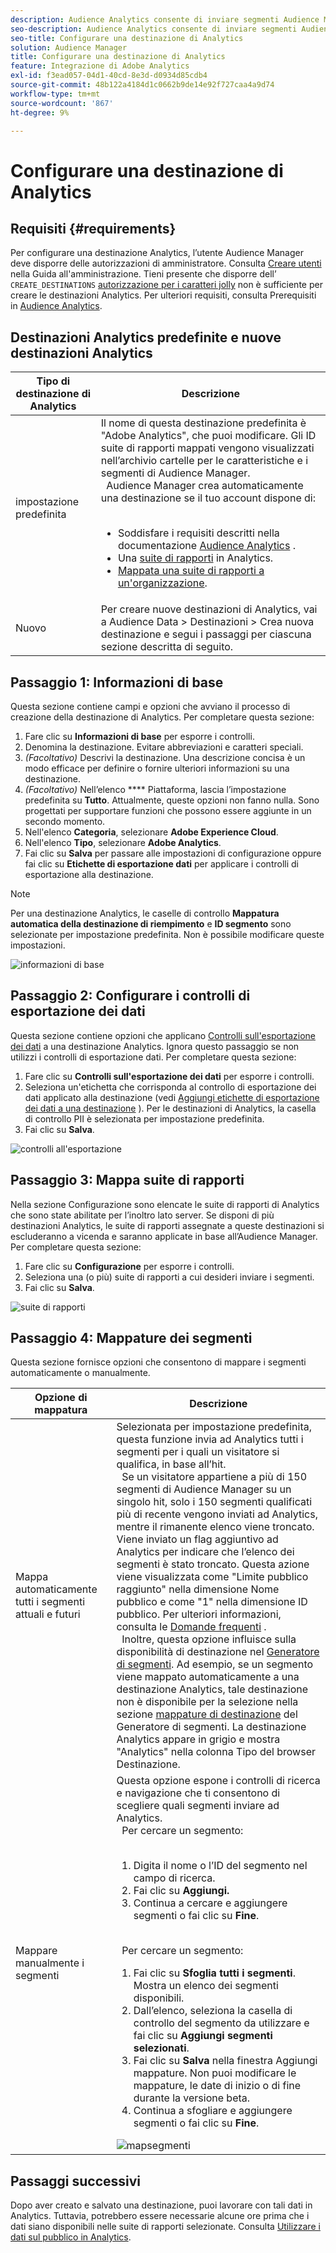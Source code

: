 ```yaml
---
description: Audience Analytics consente di inviare segmenti Audience Manager ad Analytics. Per utilizzare questa funzione è necessario creare una destinazione Analytics e mappare i segmenti su tale destinazione in Audience Manager.
seo-description: Audience Analytics consente di inviare segmenti Audience Manager ad Analytics. Per utilizzare questa funzione è necessario creare una destinazione Analytics e mappare i segmenti su tale destinazione in Audience Manager.
seo-title: Configurare una destinazione di Analytics
solution: Audience Manager
title: Configurare una destinazione di Analytics
feature: Integrazione di Adobe Analytics
exl-id: f3ead057-04d1-40cd-8e3d-d0934d85cdb4
source-git-commit: 48b122a4184d1c0662b9de14e92f727caa4a9d74
workflow-type: tm+mt
source-wordcount: '867'
ht-degree: 9%

---
```


# Configurare una destinazione di Analytics

## Requisiti {#requirements}

Per configurare una destinazione Analytics, l’utente Audience Manager deve disporre delle autorizzazioni di amministratore. Consulta [Creare utenti](/help/using/features/administration/administration-overview.md#create-users) nella Guida all&#39;amministrazione. Tieni presente che disporre dell’ `CREATE_DESTINATIONS` [autorizzazione per i caratteri jolly](/help/using/features/administration/administration-overview.md#wild-card-permissions) non è sufficiente per creare le destinazioni Analytics.
Per ulteriori requisiti, consulta Prerequisiti in [Audience Analytics](https://docs.adobe.com/content/help/en/analytics/integration/audience-analytics/mc-audiences-aam.html).

## Destinazioni Analytics predefinite e nuove destinazioni Analytics

| Tipo di destinazione di Analytics | Descrizione |
|---|---|
| impostazione predefinita | Il nome di questa destinazione predefinita è &quot;Adobe Analytics&quot;, che puoi modificare. Gli ID suite di rapporti mappati vengono visualizzati nell’archivio cartelle per le caratteristiche e i segmenti di Audience Manager. <br>  Audience Manager crea automaticamente una destinazione se il tuo account dispone di:  <br>  <ul><li>Soddisfare i requisiti descritti nella documentazione [Audience Analytics](https://docs.adobe.com/content/help/en/analytics/integration/audience-analytics/mc-audiences-aam.html) .</li><li>Una [suite di rapporti](https://docs.adobe.com/content/help/en/analytics/admin/manage-report-suites/report-suites-admin.html) in Analytics.</li><li>[Mappata una suite di rapporti a un&#39;organizzazione](https://docs.adobe.com/content/help/en/core-services/interface/about-core-services/report-suite-mapping.html).</li></ul> |
| Nuovo | Per creare nuove destinazioni di Analytics, vai a Audience Data > Destinazioni > Crea nuova destinazione e segui i passaggi per ciascuna sezione descritta di seguito. |

## Passaggio 1: Informazioni di base

Questa sezione contiene campi e opzioni che avviano il processo di creazione della destinazione di Analytics. Per completare questa sezione:

1. Fare clic su **Informazioni di base** per esporre i controlli.
2. Denomina la destinazione. Evitare abbreviazioni e caratteri speciali.
3. *(Facoltativo)* Descrivi la destinazione. Una descrizione concisa è un modo efficace per definire o fornire ulteriori informazioni su una destinazione.
4. *(Facoltativo)* Nell’elenco  **** Piattaforma, lascia l’impostazione predefinita su  **Tutto**. Attualmente, queste opzioni non fanno nulla. Sono progettati per supportare funzioni che possono essere aggiunte in un secondo momento.
5. Nell&#39;elenco **Categoria**, selezionare **Adobe Experience Cloud**.
6. Nell&#39;elenco **Tipo**, selezionare **Adobe Analytics**.
7. Fai clic su **Salva** per passare alle impostazioni di configurazione oppure fai clic su **Etichette di esportazione dati** per applicare i controlli di esportazione alla destinazione.

>[!NOTE]
>
>Per una destinazione Analytics, le caselle di controllo **Mappatura automatica della destinazione di riempimento** e **ID segmento** sono selezionate per impostazione predefinita. Non è possibile modificare queste impostazioni.

![informazioni di base](assets/basicinformation.png)

## Passaggio 2: Configurare i controlli di esportazione dei dati

Questa sezione contiene opzioni che applicano [Controlli sull&#39;esportazione dei dati](/help/using/features/data-export-controls.md) a una destinazione Analytics. Ignora questo passaggio se non utilizzi i controlli di esportazione dati. Per completare questa sezione:

1. Fare clic su **Controlli sull&#39;esportazione dei dati** per esporre i controlli.
1. Seleziona un&#39;etichetta che corrisponda al controllo di esportazione dei dati applicato alla destinazione (vedi [Aggiungi etichette di esportazione dei dati a una destinazione](/help/using/features/destinations/add-data-export-labels.md) ). Per le destinazioni di Analytics, la casella di controllo PII è selezionata per impostazione predefinita.
1. Fai clic su **Salva**.

![controlli all&#39;esportazione](assets/exportControls.png)

## Passaggio 3: Mappa suite di rapporti

Nella sezione Configurazione sono elencate le suite di rapporti di Analytics che sono state abilitate per l’inoltro lato server. Se disponi di più destinazioni Analytics, le suite di rapporti assegnate a queste destinazioni si escluderanno a vicenda e saranno applicate in base all’Audience Manager. Per completare questa sezione:

1. Fare clic su **Configurazione** per esporre i controlli.
1. Seleziona una (o più) suite di rapporti a cui desideri inviare i segmenti.
1. Fai clic su **Salva**.

![suite di rapporti](assets/reportSuites.png)

## Passaggio 4: Mappature dei segmenti

Questa sezione fornisce opzioni che consentono di mappare i segmenti automaticamente o manualmente.

| Opzione di mappatura | Descrizione |
|---|---|
| Mappa automaticamente tutti i segmenti attuali e futuri | Selezionata per impostazione predefinita, questa funzione invia ad Analytics tutti i segmenti per i quali un visitatore si qualifica, in base all’hit. <br>  Se un visitatore appartiene a più di 150 segmenti di Audience Manager su un singolo hit, solo i 150 segmenti qualificati più di recente vengono inviati ad Analytics, mentre il rimanente elenco viene troncato. Viene inviato un flag aggiuntivo ad Analytics per indicare che l’elenco dei segmenti è stato troncato. Questa azione viene visualizzata come &quot;Limite pubblico raggiunto&quot; nella dimensione Nome pubblico e come &quot;1&quot; nella dimensione ID pubblico. Per ulteriori informazioni, consulta le [Domande frequenti](https://docs.adobe.com/content/help/en/analytics/integration/audience-analytics/audience-analytics-workflow/mc-audiences-faqs.html) . <br>  Inoltre, questa opzione influisce sulla disponibilità di destinazione nel  [Generatore di segmenti](/help/using/features/segments/segment-builder.md). Ad esempio, se un segmento viene mappato automaticamente a una destinazione Analytics, tale destinazione non è disponibile per la selezione nella sezione [mappature di destinazione](/help/using/features/segments/segment-builder.md#segment-builder-controls-destinations) del Generatore di segmenti. La destinazione Analytics appare in grigio e mostra &quot;Analytics&quot; nella colonna Tipo del browser Destinazione. |
| Mappare manualmente i segmenti | Questa opzione espone i controlli di ricerca e navigazione che ti consentono di scegliere quali segmenti inviare ad Analytics. <br>  Per cercare un segmento:  <br>  <ol><li>Digita il nome o l’ID del segmento nel campo di ricerca.</li><li>Fai clic su <b>Aggiungi.</b></li><li>Continua a cercare e aggiungere segmenti o fai clic su <b>Fine</b>.</li></ol><br>  Per cercare un segmento: <ol><li>Fai clic su <b>Sfoglia tutti i segmenti</b>. Mostra un elenco dei segmenti disponibili.</li><li>Dall’elenco, seleziona la casella di controllo del segmento da utilizzare e fai clic su <b>Aggiungi segmenti selezionati</b>.</li><li>Fai clic su <b>Salva</b> nella finestra Aggiungi mappature. Non puoi modificare le mappature, le date di inizio o di fine durante la versione beta.</li><li>Continua a sfogliare e aggiungere segmenti o fai clic su <b>Fine</b>.</li></ol> ![mapsegmenti](assets/mapSegments.png) |

## Passaggi successivi

Dopo aver creato e salvato una destinazione, puoi lavorare con tali dati in Analytics. Tuttavia, potrebbero essere necessarie alcune ore prima che i dati siano disponibili nelle suite di rapporti selezionate. Consulta [Utilizzare i dati sul pubblico in Analytics](https://docs.adobe.com/content/help/en/analytics/integration/audience-analytics/audience-analytics-workflow/use-audience-data-analytics.html).
